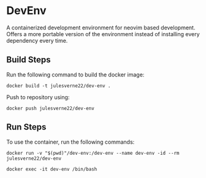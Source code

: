 # DevEnv

A containerized development environment for neovim based development. Offers a
more portable version of the environment instead of installing every dependency
every time.

## Build Steps

Run the following command to build the docker image:

```docker build -t julesverne22/dev-env .```

Push to repository using:

```docker push julesverne22/dev-env```

## Run Steps

To use the container, run the following commands:

```docker run -v "$(pwd)"/dev-env:/dev-env --name dev-env -id --rm julesverne22/dev-env```

```docker exec -it dev-env /bin/bash```
